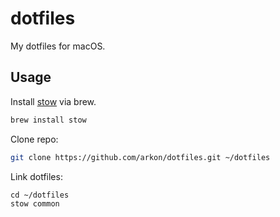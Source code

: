 # dotfiles

My dotfiles for macOS.

## Usage

Install [stow](https://www.gnu.org/software/stow/) via brew.

```sh
brew install stow
```

Clone repo:

```sh
git clone https://github.com/arkon/dotfiles.git ~/dotfiles
```

Link dotfiles:

```
cd ~/dotfiles
stow common
```
